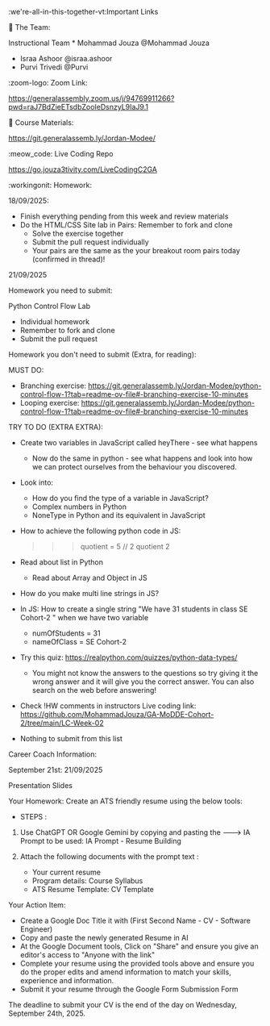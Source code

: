 :we're-all-in-this-together-vt:Important Links


:busts_in_silhouette: The Team:

Instructional Team
	* Mohammad Jouza @Mohammad Jouza 
* Israa Ashoor @israa.ashoor 
* Purvi Trivedi @Purvi 

:zoom-logo: Zoom Link:


https://generalassembly.zoom.us/j/94769911266?pwd=raJ7BdZieETsdbZooIeDsnzyL9IaJ9.1


:book: Course Materials:

https://git.generalassemb.ly/Jordan-Modee/


:meow_code: Live Coding Repo

https://go.jouza3tivity.com/LiveCodingC2GA


 :workingonit: Homework:

18/09/2025:

* Finish everything pending from this week and review materials
* Do the HTML/CSS Site lab in Pairs: Remember to fork and clone
    * Solve the exercise together
    * Submit the pull request individually
    * Your pairs are the same as the your breakout room pairs today (confirmed in thread)!
        

21/09/2025

Homework you need to submit:

Python Control Flow Lab

* Individual homework
* Remember to fork and clone
* Submit the pull request

Homework you don't need to submit (Extra, for reading):

MUST DO:

* Branching exercise: https://git.generalassemb.ly/Jordan-Modee/python-control-flow-1?tab=readme-ov-file#-branching-exercise-10-minutes
* Looping exercise: https://git.generalassemb.ly/Jordan-Modee/python-control-flow-1?tab=readme-ov-file#-branching-exercise-10-minutes

TRY TO DO (EXTRA EXTRA):

* Create two variables in JavaScript called heyThere  - see what happens
    * Now do the same in python - see what happens and look into how we can protect ourselves from the behaviour you discovered.
* Look into: 
    * How do you find the type of a variable in JavaScript? 
    * Complex numbers in Python
    * NoneType in Python and its equivalent in JavaScript
* How to achieve the following python code in JS:
    >>> quotient = 5 // 2
    >>> quotient
    2
    
* Read about list in Python
    * Read about Array  and Object in JS
* How do you make multi line strings in JS?
* In JS: How to create a single string "We have 31 students in class SE Cohort-2 " when we have two variable
    * numOfStudents = 31
    * nameOfClass = SE Cohort-2  
* Try this quiz: https://realpython.com/quizzes/python-data-types/
    * You might not know the answers to the questions so try giving it the wrong answer and it will give you the correct answer. You can also search on the web before answering!
* Check !HW comments in instructors Live coding link: https://github.com/MohammadJouza/GA-MoDDE-Cohort-2/tree/main/LC-Week-02
* Nothing to submit from this list



Career Coach Information:


September 21st: 21/09/2025

Presentation Slides

Your Homework: Create an ATS friendly resume using the below tools:

* STEPS :

1. Use ChatGPT OR Google Gemini by copying and pasting the ---> IA Prompt to be used: IA Prompt - Resume Building
2. Attach the following documents with the prompt text :

    * Your current resume
    * Program details: Course Syllabus
    * ATS Resume Template: CV Template


Your Action Item:

* Create a Google Doc Title it with (First Second Name - CV - Software Engineer)
* Copy and paste the newly generated Resume in AI
* At the Google Document tools, Click on "Share" and ensure you give an editor's access to "Anyone with the link"
* Complete your resume using the provided tools above and ensure you do the proper edits and amend information to match your skills, experience and information.
*  Submit it your resume through the Google Form Submission Form

The deadline to submit your CV is the end of the day on Wednesday, September 24th, 2025.

